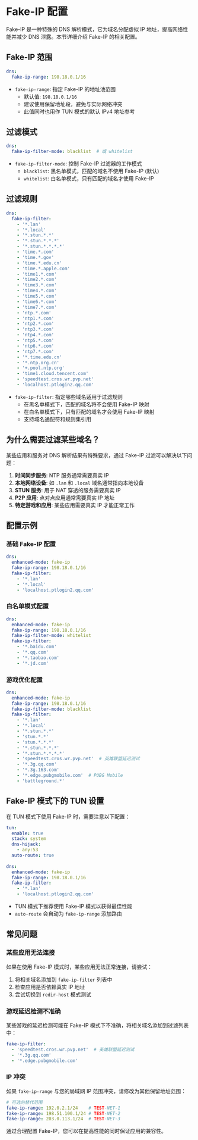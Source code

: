 # Fake-IP 配置

Fake-IP 是一种特殊的 DNS 解析模式，它为域名分配虚拟 IP 地址，提高网络性能并减少 DNS 泄露。本节详细介绍 Fake-IP 的相关配置。

## Fake-IP 范围

```yaml
dns:
  fake-ip-range: 198.18.0.1/16
```

- `fake-ip-range`: 指定 Fake-IP 的地址池范围
  - 默认值: `198.18.0.1/16`
  - 建议使用保留地址段，避免与实际网络冲突
  - 此值同时也用作 TUN 模式的默认 IPv4 地址参考

## 过滤模式

```yaml
dns:
  fake-ip-filter-mode: blacklist  # 或 whitelist
```

- `fake-ip-filter-mode`: 控制 Fake-IP 过滤器的工作模式
  - `blacklist`: 黑名单模式，匹配的域名不使用 Fake-IP (默认)
  - `whitelist`: 白名单模式，只有匹配的域名才使用 Fake-IP

## 过滤规则

```yaml
dns:
  fake-ip-filter:
    - '*.lan'
    - '*.local'
    - '*.stun.*.*'
    - '*.stun.*.*.*'
    - '*.stun.*.*.*.*'
    - 'time.*.com'
    - 'time.*.gov'
    - 'time.*.edu.cn'
    - 'time.*.apple.com'
    - 'time1.*.com'
    - 'time2.*.com'
    - 'time3.*.com'
    - 'time4.*.com'
    - 'time5.*.com'
    - 'time6.*.com'
    - 'time7.*.com'
    - 'ntp.*.com'
    - 'ntp1.*.com'
    - 'ntp2.*.com'
    - 'ntp3.*.com'
    - 'ntp4.*.com'
    - 'ntp5.*.com'
    - 'ntp6.*.com'
    - 'ntp7.*.com'
    - '*.time.edu.cn'
    - '*.ntp.org.cn'
    - '+.pool.ntp.org'
    - 'time1.cloud.tencent.com'
    - 'speedtest.cros.wr.pvp.net'
    - 'localhost.ptlogin2.qq.com'
```

- `fake-ip-filter`: 指定哪些域名适用于过滤规则
  - 在黑名单模式下，匹配的域名将不会使用 Fake-IP 映射
  - 在白名单模式下，只有匹配的域名才会使用 Fake-IP 映射
  - 支持域名通配符和规则集引用

## 为什么需要过滤某些域名？

某些应用和服务对 DNS 解析结果有特殊要求，通过 Fake-IP 过滤可以解决以下问题：

1. **时间同步服务**: NTP 服务通常需要真实 IP
2. **本地网络设备**: 如 `.lan` 和 `.local` 域名通常指向本地设备
3. **STUN 服务**: 用于 NAT 穿透的服务需要真实 IP
4. **P2P 应用**: 点对点应用通常需要真实 IP 地址
5. **特定游戏和应用**: 某些应用需要真实 IP 才能正常工作

## 配置示例

### 基础 Fake-IP 配置

```yaml
dns:
  enhanced-mode: fake-ip
  fake-ip-range: 198.18.0.1/16
  fake-ip-filter:
    - '*.lan'
    - '*.local'
    - 'localhost.ptlogin2.qq.com'
```

### 白名单模式配置

```yaml
dns:
  enhanced-mode: fake-ip
  fake-ip-range: 198.18.0.1/16
  fake-ip-filter-mode: whitelist
  fake-ip-filter:
    - '*.baidu.com'
    - '*.qq.com'
    - '*.taobao.com'
    - '*.jd.com'
```

### 游戏优化配置

```yaml
dns:
  enhanced-mode: fake-ip
  fake-ip-range: 198.18.0.1/16
  fake-ip-filter-mode: blacklist
  fake-ip-filter:
    - '*.lan'
    - '*.local'
    - '*.stun.*.*'
    - 'stun.*.*'
    - 'stun.*.*.*'
    - '*.stun.*.*.*'
    - '*.stun.*.*.*.*'
    - 'speedtest.cros.wr.pvp.net'  # 英雄联盟延迟测试
    - '*.3g.qq.com'
    - '*.3g.163.com'
    - '*.edge.pubgmobile.com'  # PUBG Mobile
    - 'battleground.*'
```

## Fake-IP 模式下的 TUN 设置

在 TUN 模式下使用 Fake-IP 时，需要注意以下配置：

```yaml
tun:
  enable: true
  stack: system
  dns-hijack:
    - any:53
  auto-route: true
  
dns:
  enhanced-mode: fake-ip
  fake-ip-range: 198.18.0.1/16
  fake-ip-filter:
    - '*.lan'
    - 'localhost.ptlogin2.qq.com'
```

- TUN 模式下推荐使用 Fake-IP 模式以获得最佳性能
- `auto-route` 会自动为 `fake-ip-range` 添加路由

## 常见问题

### 某些应用无法连接

如果在使用 Fake-IP 模式时，某些应用无法正常连接，请尝试：

1. 将相关域名添加到 `fake-ip-filter` 列表中
2. 检查应用是否依赖真实 IP 地址
3. 尝试切换到 `redir-host` 模式测试

### 游戏延迟检测不准确

某些游戏的延迟检测可能在 Fake-IP 模式下不准确，将相关域名添加到过滤列表中：

```yaml
fake-ip-filter:
  - 'speedtest.cros.wr.pvp.net'  # 英雄联盟延迟测试
  - '*.3g.qq.com'
  - '*.edge.pubgmobile.com'
```

### IP 冲突

如果 `fake-ip-range` 与您的局域网 IP 范围冲突，请修改为其他保留地址范围：

```yaml
# 可选的替代范围
fake-ip-range: 192.0.2.1/24    # TEST-NET-1
fake-ip-range: 198.51.100.1/24 # TEST-NET-2
fake-ip-range: 203.0.113.1/24  # TEST-NET-3
```

通过合理配置 Fake-IP，您可以在提高性能的同时保证应用的兼容性。 